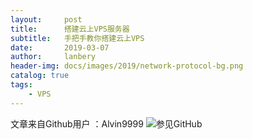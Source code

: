 ```yaml
---
layout:     post
title:      搭建云上VPS服务器
subtitle:   手把手教你搭建云上VPS
date:       2019-03-07
author:     lanbery
header-img: docs/images/2019/network-protocol-bg.png
catalog: true
tags:
    - VPS
---
```

文章来自Github用户 ：Alvin9999
![参见GitHub](https://github.com/Alvin9999/new-pac/wiki/%E8%87%AA%E5%BB%BAss%E6%9C%8D%E5%8A%A1%E5%99%A8%E6%95%99%E7%A8%8B)